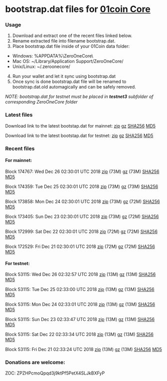 # bootstrap.dat files for [01coin Core](https://01coin.io)

### Usage

1. Download and extract one of the recent files linked below.
2. Rename extracted file into filename bootstrap.dat.
3. Place bootstrap.dat file inside of your 01Coin data folder:
 - Windows: %APPDATA%\ZeroOneCore\
 - Mac OS: ~/Library/Application Support/ZeroOneCore/
 - Unix/Linux: ~/.zeroonecore/
4. Run your wallet and let it sync using bootstrap.dat
5. Once sync is done bootstrap.dat file will be renamed to bootstrap.dat.old automagically and can be safely removed.

_NOTE: bootstrap.dat for testnet must be placed in **testnet3** subfolder of corresponding ZeroOneCore folder_

### Latest files
Download link to the latest bootstap.dat for mainnet: [zip](https://files.01coin.io/mainnet/bootstrap.dat.zip) [gz](https://files.01coin.io/mainnet/bootstrap.dat.tar.gz) [SHA256](https://files.01coin.io/mainnet/sha256.txt) [MD5](https://files.01coin.io/mainnet/md5.txt)

Download link to the latest bootstap.dat for testnet: [zip](https://files.01coin.io/testnet/bootstrap.dat.zip) [gz](https://files.01coin.io/testnet/bootstrap.dat.tar.gz) [SHA256](https://files.01coin.io/testnet/sha256.txt) [MD5](https://files.01coin.io/testnet/md5.txt)

### Recent files

#### For mainnet:

Block 174767: Wed Dec 26 02:30:01 UTC 2018 [zip](https://files.01coin.io/mainnet/2018-12-26/bootstrap.dat.zip) (73M) [gz](https://files.01coin.io/mainnet/2018-12-26/bootstrap.dat.tar.gz) (73M) [SHA256](https://files.01coin.io/mainnet/2018-12-26/sha256.txt) [MD5](https://files.01coin.io/mainnet/2018-12-26/md5.txt)

Block 174359: Tue Dec 25 02:30:01 UTC 2018 [zip](https://files.01coin.io/mainnet/2018-12-25/bootstrap.dat.zip) (73M) [gz](https://files.01coin.io/mainnet/2018-12-25/bootstrap.dat.tar.gz) (73M) [SHA256](https://files.01coin.io/mainnet/2018-12-25/sha256.txt) [MD5](https://files.01coin.io/mainnet/2018-12-25/md5.txt)

Block 173858: Mon Dec 24 02:30:01 UTC 2018 [zip](https://files.01coin.io/mainnet/2018-12-24/bootstrap.dat.zip) (73M) [gz](https://files.01coin.io/mainnet/2018-12-24/bootstrap.dat.tar.gz) (72M) [SHA256](https://files.01coin.io/mainnet/2018-12-24/sha256.txt) [MD5](https://files.01coin.io/mainnet/2018-12-24/md5.txt)

Block 173405: Sun Dec 23 02:30:01 UTC 2018 [zip](https://files.01coin.io/mainnet/2018-12-23/bootstrap.dat.zip) (73M) [gz](https://files.01coin.io/mainnet/2018-12-23/bootstrap.dat.tar.gz) (72M) [SHA256](https://files.01coin.io/mainnet/2018-12-23/sha256.txt) [MD5](https://files.01coin.io/mainnet/2018-12-23/md5.txt)

Block 172999: Sat Dec 22 02:30:01 UTC 2018 [zip](https://files.01coin.io/mainnet/2018-12-22/bootstrap.dat.zip) (72M) [gz](https://files.01coin.io/mainnet/2018-12-22/bootstrap.dat.tar.gz) (72M) [SHA256](https://files.01coin.io/mainnet/2018-12-22/sha256.txt) [MD5](https://files.01coin.io/mainnet/2018-12-22/md5.txt)

Block 172529: Fri Dec 21 02:30:01 UTC 2018 [zip](https://files.01coin.io/mainnet/2018-12-21/bootstrap.dat.zip) (72M) [gz](https://files.01coin.io/mainnet/2018-12-21/bootstrap.dat.tar.gz) (72M) [SHA256](https://files.01coin.io/mainnet/2018-12-21/sha256.txt) [MD5](https://files.01coin.io/mainnet/2018-12-21/md5.txt)


#### For testnet:

Block 53115: Wed Dec 26 02:32:57 UTC 2018 [zip](https://files.01coin.io/testnet/2018-12-26/bootstrap.dat.zip) (13M) [gz](https://files.01coin.io/testnet/2018-12-26/bootstrap.dat.tar.gz) (13M) [SHA256](https://files.01coin.io/testnet/2018-12-26/sha256.txt) [MD5](https://files.01coin.io/testnet/2018-12-26/md5.txt)

Block 53115: Tue Dec 25 02:33:00 UTC 2018 [zip](https://files.01coin.io/testnet/2018-12-25/bootstrap.dat.zip) (13M) [gz](https://files.01coin.io/testnet/2018-12-25/bootstrap.dat.tar.gz) (13M) [SHA256](https://files.01coin.io/testnet/2018-12-25/sha256.txt) [MD5](https://files.01coin.io/testnet/2018-12-25/md5.txt)

Block 53115: Mon Dec 24 02:33:01 UTC 2018 [zip](https://files.01coin.io/testnet/2018-12-24/bootstrap.dat.zip) (13M) [gz](https://files.01coin.io/testnet/2018-12-24/bootstrap.dat.tar.gz) (13M) [SHA256](https://files.01coin.io/testnet/2018-12-24/sha256.txt) [MD5](https://files.01coin.io/testnet/2018-12-24/md5.txt)

Block 53115: Sun Dec 23 02:33:47 UTC 2018 [zip](https://files.01coin.io/testnet/2018-12-23/bootstrap.dat.zip) (13M) [gz](https://files.01coin.io/testnet/2018-12-23/bootstrap.dat.tar.gz) (13M) [SHA256](https://files.01coin.io/testnet/2018-12-23/sha256.txt) [MD5](https://files.01coin.io/testnet/2018-12-23/md5.txt)

Block 53115: Sat Dec 22 02:33:34 UTC 2018 [zip](https://files.01coin.io/testnet/2018-12-22/bootstrap.dat.zip) (13M) [gz](https://files.01coin.io/testnet/2018-12-22/bootstrap.dat.tar.gz) (13M) [SHA256](https://files.01coin.io/testnet/2018-12-22/sha256.txt) [MD5](https://files.01coin.io/testnet/2018-12-22/md5.txt)

Block 53115: Fri Dec 21 02:33:24 UTC 2018 [zip](https://files.01coin.io/testnet/2018-12-21/bootstrap.dat.zip) (13M) [gz](https://files.01coin.io/testnet/2018-12-21/bootstrap.dat.tar.gz) (13M) [SHA256](https://files.01coin.io/testnet/2018-12-21/sha256.txt) [MD5](https://files.01coin.io/testnet/2018-12-21/md5.txt)


### Donations are welcome:

ZOC: ZPZHPcmoQpqd3j9ktPf5PetX4SLJkBXFyP

